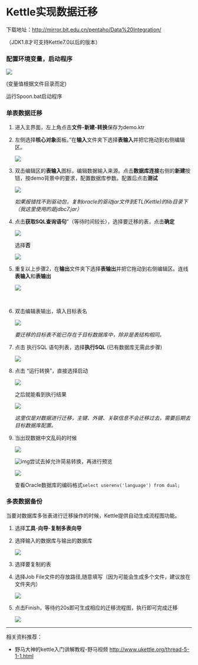 # Kettle实现数据迁移   

下载地址：http://mirror.bit.edu.cn/pentaho/Data%20Integration/

（JDK1.8才可支持Kettle7.0以后的版本）  

### 配置环境变量，启动程序    

![](../imgs/kettleA01.png)  

(变量值根据文件目录而定)   

运行Spoon.bat启动程序   

### 单表数据迁移   

1. 进入主界面，左上角点击**文件-新建-转换**保存为demo.ktr

2. 左侧选择**核心对象**面板。”在**输入**文件夹下选择**表输入**并把它拖动到右侧编辑区。    

   ![](../imgs/kettleA02.png)  

3. 双击编辑区的**表输入**图标，编辑数据输入来源。点击**数据库连接**右侧的**新建**按钮，按demo背景中的要求，配置数据库参数。配置后点击**测试**   

   ![](../imgs/kettleA03.png)  

   _如果报错找不到驱动包，复制oracle的驱动jar文件到ETL(Kettle)的lib目录下（我这里使用的是jdbc7.jar）_   

4. 点击**获取SQL查询语句**”（等待时间较长），选择要迁移的表，点击**确定**

   ![](../imgs/kettleA04.png)  

   选择**否**

   ![](../imgs/kettleA05.png)  

5. 重复以上步骤2，在**输出**文件夹下选择**表输出**并把它拖动到右侧编辑区。连线**表输入**和**表输出**  

   ![](../imgs/kettleA10.png)  

   ​

6. 双击编辑表输出，填入目标表名    

   ![](../imgs/kettleA06.png)  

   _要迁移的目标表不能已存在于目标数据库中，除非是表结构相同。_   

7. 点击 执行SQL 语句列表，选择**执行SQL** (已有数据库无需此步骤)     

   ![](../imgs/kettleA07.png)  

8. 点击 “运行转换”，直接选择启动

   ![](../imgs/kettleA08.png)

   之后就能看到执行结果   

   ![](../imgs/kettleA09.png)   

   _这里仅是对数据进行迁移，主键、外键、关联信息不会迁移过去，需要后期去目标数据库配置。_   

9. 当出现数据中文乱码的时候

   ![](../imgs/kettleA11.png)   

   ![img](file:///D:/github_place/itTools/imgs/kettleA12.png?lastModify=1533261337)尝试去掉允许简易转换，再进行预览

   ![](../imgs/kettleA12.png)   

   查看Oracle数据库的编码格式``select userenv('language') from dual; ``



### 多表数据备份   

当要对数据库多张表进行迁移操作的时候，Kettle提供自动生成流程图功能。

1. 选择**工具**-**向导**-**复制多表向导**   

2. 选择输入的数据库与输出的数据库

   ![](../imgs/kettleA13.png)   

3. 选择要复制的表

4. 选择Job File文件的存放路径,随意填写（因为可能会生成多个文件，建议放在文件夹内）

   ![](../imgs/kettleA14.png)

5. 点击Finish，等待约20s即可生成相应的迁移流程图，执行即可完成迁移

   ![](../imgs/kettleA15.png)  

---

相关资料推荐：

- 野马大神的kettle入门讲解教程-野马视频   http://www.ukettle.org/thread-5-1-1.html













